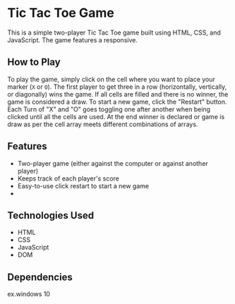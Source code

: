 # Tic Tac Toe Game

This is a simple two-player Tic Tac Toe game built using HTML, CSS, and JavaScript. The game features a responsive.

## How to Play

To play the game, simply click on the cell where you want to place your marker (`X` or `O`). The first player to get three in a row (horizontally, vertically, or diagonally) wins the game. If all cells are filled and there is no winner, the game is considered a draw.
To start a new game, click the "Restart" button. Each Turn of "X" and "O" goes toggling one after another when being clicked until all the cells are used. At the end winner is declared  or game is draw as per the cell array meets different combinations of arrays.

## Features

- Two-player game (either against the computer or against another player)
- Keeps track of each player's score
- Easy-to-use click restart to start a new game
-

## Technologies Used
- HTML
- CSS
- JavaScript
- DOM

## Dependencies 
ex.windows 10



